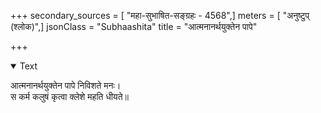 +++
secondary_sources = [ "महा-सुभाषित-सङ्ग्रहः - 4568",]
meters = [ "अनुष्टुप् (श्लोक)",]
jsonClass = "Subhaashita"
title = "आत्मनानर्थयुक्तेन पापे"

+++

<details open><summary>Text</summary>

आत्मनानर्थयुक्तेन पापे निविशते मनः।  
स कर्म कलुषं कृत्वा क्लेशे महति धीयते॥
</details>
